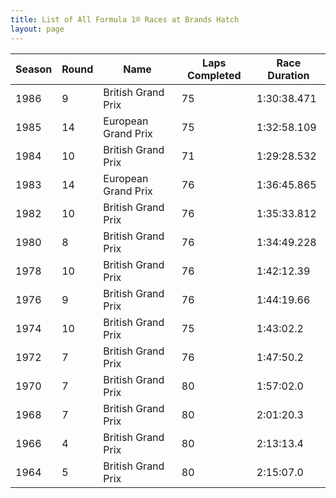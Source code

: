 ```yaml
---
title: List of All Formula 1® Races at Brands Hatch
layout: page
---
```



| Season | Round | Name | Laps Completed | Race Duration |
|--|--|--|--|--|
| 1986 | 9 | British Grand Prix | 75 | 1:30:38.471 |
| 1985 | 14 | European Grand Prix | 75 | 1:32:58.109 |
| 1984 | 10 | British Grand Prix | 71 | 1:29:28.532 |
| 1983 | 14 | European Grand Prix | 76 | 1:36:45.865 |
| 1982 | 10 | British Grand Prix | 76 | 1:35:33.812 |
| 1980 | 8 | British Grand Prix | 76 | 1:34:49.228 |
| 1978 | 10 | British Grand Prix | 76 | 1:42:12.39 |
| 1976 | 9 | British Grand Prix | 76 | 1:44:19.66 |
| 1974 | 10 | British Grand Prix | 75 | 1:43:02.2 |
| 1972 | 7 | British Grand Prix | 76 | 1:47:50.2 |
| 1970 | 7 | British Grand Prix | 80 | 1:57:02.0 |
| 1968 | 7 | British Grand Prix | 80 | 2:01:20.3 |
| 1966 | 4 | British Grand Prix | 80 | 2:13:13.4 |
| 1964 | 5 | British Grand Prix | 80 | 2:15:07.0 |


